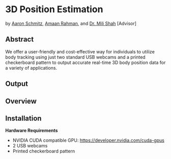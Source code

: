 # 3D Position Estimation
by [Aaron Schmitz](mailto:aaron.schmitz@cooper.edu), [Amaan Rahman](mailto:amaan.rahman@cooper.edu), and [Dr. Mili Shah](mailto:mili.shah@cooper.edu) [Advisor]

## Abstract

We offer a user-friendly and cost-effective way for individuals to utilize body tracking using just two standard USB webcams and a printed checkerboard pattern to output accurate real-time 3D body position data for a variety of applications.

## Output


## Overview


## Installation
**Hardware Requirements**
* NVIDIA CUDA compatible GPU: https://developer.nvidia.com/cuda-gpus
* 2 USB webcams
* Printed checkerboard pattern
